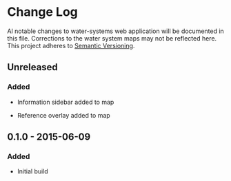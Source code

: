 # Change Log
Al notable changes to water-systems web application will be documented in this file. Corrections to the water system maps may not be reflected here. This project adheres to [Semantic Versioning](http://semver.org).

## Unreleased

### Added

- Information sidebar added to map

- Reference overlay added to map

## 0.1.0 - 2015-06-09

### Added

- Initial build
